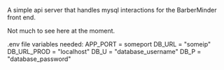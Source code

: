 A simple api server that handles mysql interactions for the BarberMinder front end.

Not much to see here at the moment.

.env file variables needed:
APP_PORT = someport
DB_URL = "someip"
DB_URL_PROD = "localhost"
DB_U = "database_username"
DB_P = "database_password"